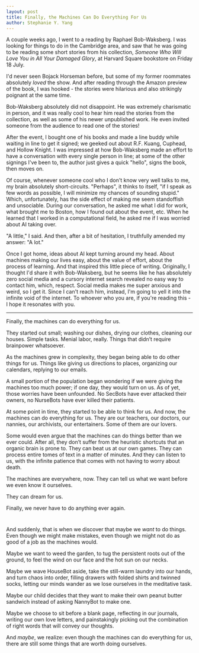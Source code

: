 ```yaml
---
layout: post
title: Finally, the Machines Can Do Everything For Us
author: Stephanie Y. Yang
---
```


A couple weeks ago, I went to a reading by Raphael Bob-Waksberg. I was looking for things to do in the Cambridge area, and saw that he was going to be reading some short stories from his collection, _Someone Who Will Love You in All Your Damaged Glory_, at Harvard Square bookstore on Friday 18 July. 

I'd never seen Bojack Horseman before, but some of my former roommates absolutely *loved* the show. And after reading through the Amazon preview of the book, I was hooked - the stories were hilarious and also strikingly poignant at the same time. 

Bob-Waksberg absolutely did not disappoint. He was extremely charismatic in person, and it was really cool to hear him read the stories from the collection, as well as some of his newer unpublished work. He even invited someone from the audience to read one of the stories! 

After the event, I bought one of his books and made a line buddy while waiting in line to get it signed; we geeked out about R.F. Kuang, Cuphead, and Hollow Knight. I was impressed at how Bob-Waksberg made an effort to have a conversation with every single person in line; at some of the other signings I've been to, the author just gives a quick "hello", signs the book, then moves on. 

Of course, whenever someone cool who I don't know very well talks to me, my brain absolutely short-circuits. "Perhaps", it thinks to itself, "if I speak as few words as possible, I will minimize my chances of sounding stupid." Which, unfortunately, has the side effect of making me seem standoffish and unsociable. During our conversation, he asked me what I did for work, what brought me to Boston, how I found out about the event, etc. When he learned that I worked in a computational field, he asked me if I was worried about AI taking over. 

"A little," I said. And then, after a bit of hesitation, I truthfully amended my answer: "A lot."

Once I got home, ideas about AI kept turning around my head. About machines making our lives easy, about the value of effort, about the process of learning. And that inspired this little piece of writing. Originally, I thought I'd share it with Bob-Waksberg, but he seems like he has absolutely zero social media and a cursory internet search revealed no easy way to contact him, which, respect. Social media makes me super anxious and weird, so I get it. Since I can't reach him, instead, I'm going to yell it into the infinite void of the internet. To whoever who you are, if you're reading this - I hope it resonates with you.

---

Finally, the machines can do everything for us.

They started out small; washing our dishes, drying our clothes, cleaning our houses. Simple tasks. Menial labor, really. Things that didn’t require brainpower whatsoever.

As the machines grew in complexity, they began being able to do other things for us. Things like giving us directions to places, organizing our calendars, replying to our emails. 

A small portion of the population began wondering if we were giving the machines too much power; if one day, they would turn on us. As of yet, those worries have been unfounded. No SecBots have ever attacked their owners, no NurseBots have ever killed their patients.

At some point in time, they started to be able to think for us.
And now, the machines can do everything for us. They are our teachers, our doctors, our nannies, our archivists, our entertainers.
Some of them are our lovers.

Some would even argue that the machines can do things better than we ever could. After all, they don’t suffer from the heuristic shortcuts that an organic brain is prone to. They can beat us at our own games. They can process entire tomes of text in a matter of minutes. And they can listen to us, with the infinite patience that comes with not having to worry about death. 

The machines are everywhere, now. They can tell us what we want before we even know it ourselves.

They can dream for us.

Finally, we never have to do anything ever again.

#

And suddenly, that is when we discover that maybe we _want_ to do things. Even though we might make mistakes, even though we might not do as good of a job as the machines would.

Maybe we want to weed the garden, to tug the persistent roots out of the ground, to feel the wind on our face and the hot sun on our necks. 

Maybe we wave HouseBot aside, take the still-warm laundry into our hands, and turn chaos into order, filling drawers with folded shirts and twinned socks, letting our minds wander as we lose ourselves in the meditative task.

Maybe our child decides that they want to make their own peanut butter sandwich instead of asking NannyBot to make one.

Maybe we choose to sit before a blank page, reflecting in our journals, writing our own love letters, and painstakingly picking out the combination of right words that will convey our thoughts. 

And _maybe_, we realize: even though the machines can do everything for us, there are still some things that are worth doing ourselves. 


